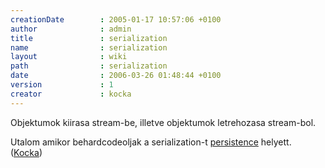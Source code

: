 ```yaml
---
creationDate        : 2005-01-17 10:57:06 +0100 
author              : admin 
title               : serialization 
name                : serialization 
layout              : wiki 
path                : serialization 
date                : 2006-03-26 01:48:44 +0100 
version             : 1 
creator             : kocka 
---
```

Objektumok kiirasa stream-be, illetve objektumok letrehozasa stream-bol.



Utalom amikor behardcodeoljak a serialization-t [persistence](persistence.html) helyett. ([Kocka](kocka.html))
